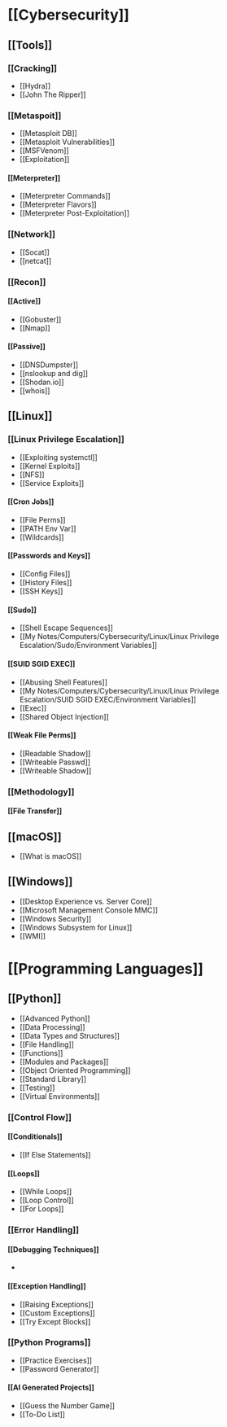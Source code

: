 


# [[Cybersecurity]]
## [[Tools]]
### [[Cracking]]
- [[Hydra]]
- [[John The Ripper]]
### [[Metaspoit]]
- [[Metasploit DB]]
- [[Metasploit Vulnerabilities]]
- [[MSFVenom]]
- [[Exploitation]]
#### [[Meterpreter]]
- [[Meterpreter Commands]]
- [[Meterpreter Flavors]]
- [[Meterpreter Post-Exploitation]]
### [[Network]]
- [[Socat]]
- [[netcat]]
### [[Recon]]
#### [[Active]]
- [[Gobuster]]
- [[Nmap]]
#### [[Passive]]
- [[DNSDumpster]]
- [[nslookup and dig]]
- [[Shodan.io]]
- [[whois]]
## [[Linux]]

### [[Linux Privilege Escalation]]
- [[Exploiting systemctl]]
- [[Kernel Exploits]]
- [[NFS]]
- [[Service Exploits]]
#### [[Cron Jobs]]
- [[File Perms]]
- [[PATH Env Var]]
- [[Wildcards]]
#### [[Passwords and Keys]]
- [[Config Files]]
- [[History Files]]
- [[SSH Keys]]
#### [[Sudo]]
- [[Shell Escape Sequences]]
- [[My Notes/Computers/Cybersecurity/Linux/Linux Privilege Escalation/Sudo/Environment Variables]]
#### [[SUID SGID EXEC]]
- [[Abusing Shell Features]]
- [[My Notes/Computers/Cybersecurity/Linux/Linux Privilege Escalation/SUID SGID EXEC/Environment Variables]]
- [[Exec]]
- [[Shared Object Injection]]
#### [[Weak File Perms]]
- [[Readable Shadow]]
- [[Writeable Passwd]]
- [[Writeable Shadow]]
### [[Methodology]]
#### [[File Transfer]]


## [[macOS]]
- [[What is macOS]]

## [[Windows]]
- [[Desktop Experience vs. Server Core]]
- [[Microsoft Management Console MMC]]
- [[Windows Security]]
- [[Windows Subsystem for Linux]]
- [[WMI]]

# [[Programming Languages]]
## [[Python]]
- [[Advanced Python]]
- [[Data Processing]]
- [[Data Types and Structures]]
- [[File Handling]]
- [[Functions]]
- [[Modules and Packages]]
- [[Object Oriented Programming]]
- [[Standard Library]]
- [[Testing]]
- [[Virtual Environments]]
### [[Control Flow]]
#### [[Conditionals]]
- [[If Else Statements]]
#### [[Loops]]
- [[While Loops]]
- [[Loop Control]]
- [[For Loops]]
### [[Error Handling]]
#### [[Debugging Techniques]]
- 
#### [[Exception Handling]]
- [[Raising Exceptions]]
- [[Custom Exceptions]]
- [[Try Except Blocks]]
### [[Python Programs]]
- [[Practice Exercises]]
- [[Password Generator]]
#### [[AI Generated Projects]]
- [[Guess the Number Game]]
- [[To-Do List]]